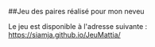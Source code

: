 ##Jeu des paires réalisé pour mon neveu

Le jeu est disponible à l'adresse suivante : https://siamja.github.io/JeuMattia/
